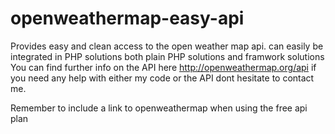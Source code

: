 # openweathermap-easy-api
Provides easy and clean access to the open weather map api. can easily be integrated in PHP solutions both plain PHP solutions and framwork solutions
You can find further info on the API here http://openweathermap.org/api if you need any help with either my code or the API dont hesitate to contact me.

Remember to include a link to openweathermap when using the free api plan

